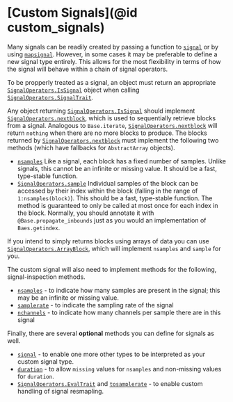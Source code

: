 # [Custom Signals](@id custom_signals)

Many signals can be readily created by passing a function to [`signal`](@ref)
or by using [`mapsignal`](@ref). However, in some cases it may be preferable
to define a new signal type entirely. This allows for the most flexibility in
terms of how the signal will behave within a chain of signal operators.

To be propperly treated as a signal, an object must return an appropriate
[`SignalOperators.IsSignal`](@ref) object when calling [`SignalOperators.SignalTrait`](@ref).

Any object returning [`SignalOperators.IsSignal`](@ref) should implement
[`SignalOperators.nextblock`](@ref), which is used to sequentially retrieve
blocks from a signal. Analogous to `Base.iterate`,
[`SignalOperators.nextblock`](@ref) will return `nothing` when there are no
more blocks to produce. The blocks returned by
[`SignalOperators.nextblock`](@ref) must implement the following two methods (which have
fallbacks for `AbstractArray` objects).

* [`nsamples`](@ref) Like a signal, each block has a fixed number of samples. Unlike signals, this cannot be an infinite or missing value. It should be a fast, type-stable function.
* [`SignalOperators.sample`](@ref) Individual samples of the block can be accessed by their index within the block (falling in the range of `1:nsamples(block)`). This should be a fast, type-stable function. The method is guaranteed to only be called at most once for each index in the block. Normally, you should annotate it with `@Base.propagate_inbounds` just as you would an implementation of `Baes.getindex`.

If you intend to simply returns blocks using arrays of data you can use [`SignalOperators.ArrayBlock`](@ref), which will implement `nsamples` and `sample` for you.

The custom signal will also need to implement methods for the following, signal-inspection methods.

* [`nsamples`](@ref) - to indicate how many samples are present in the signal;
this may be an infinite or missing value.
* [`samplerate`](@ref) - to indicate the sampling rate of the signal
* [`nchannels`](@ref) - to indicate how many channels per sample there are in this signal

Finally, there are several **optional** methods you can define for signals as
well.

* [`signal`](@ref) - to enable one more other types to be interpreted as your
custom signal type.
* [`duration`](@ref) - to allow `missing` values for `nsamples` and non-missing values for `duration`.
* [`SignalOperators.EvalTrait`](@ref) and [`tosamplerate`](@ref) - to enable custom handling of
signal resmapling.
